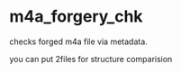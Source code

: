 # m4a_forgery_chk

checks forged m4a file via metadata.

you can put 2files for structure comparision
